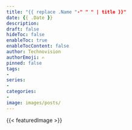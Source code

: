 ```yaml
---
title: "{{ replace .Name "-" " " | title }}"
date: {{ .Date }}
description: 
draft: false
hideToc: false
enableToc: true
enableTocContent: false
author: Technovision
authorEmoji: ✍️
pinned: false
tags:
- 
series:
-
categories:
- 
image: images/posts/
---
```

{{< featuredImage >}}
